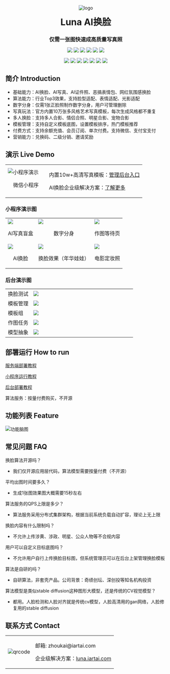 <p align="center">
	<img alt="logo" src="./doc/image/logo-small.png">
</p>
<h1 align="center" style="margin: 10px 0 10px; font-weight: bold;">Luna AI换脸</h1>
<h3 align="center" style="margin-bottom: 10px;">仅需一张图快速成高质量写真照</h3>
<p align="center">
<a href="https://mp.weixin.qq.com/"><img src="https://img.shields.io/badge/微信-小程序-05ce66"></a>
<a href="https://pay.weixin.qq.com/"><img src="https://img.shields.io/badge/微信支付-API3-05ce66"></a>
<a href="https://www.alipay.com"><img src="https://img.shields.io/badge/支付宝-支付-00a0eb"></a>
<a href="https://www.aliyun.com/"><img src="https://img.shields.io/badge/阿里云-OSS-ff6a00"></a>
<a href="https://www.qiniu.com/"><img src="https://img.shields.io/badge/七牛云-OSS-07beff"></a>
<a href="https://www.qiniu.com/"><img src="https://img.shields.io/badge/亚马逊-S3-ff9900"></a>
</p>
<p align="center">
<a href="#"><img src="https://img.shields.io/badge/PHP-8-8892bf"></a>
<a href="#"><img src="https://img.shields.io/badge/ThinkPHP-6.0-6fb737"></a>
<a href="#"><img src="https://img.shields.io/badge/Vue.js-3.5-4eb883"></a>
<a href="#"><img src="https://img.shields.io/badge/uniapp-3-d85806"></a>
<a href="#"><img src="https://img.shields.io/badge/TypeScript-5-294e80"></a>
<a href="#"><img src="https://img.shields.io/badge/Element Plus-2.8-409eff"></a>
<a href="#"><img src="https://img.shields.io/badge/vite-5-ffc018"></a>
</p>

## 简介 Introduction

- 基础能力：AI换脸、AI写真、AI证件照、恶搞表情包、网红氛围感换脸
- 算法能力：行业Top3效果，支持脸型适配、表情适配、光影适配
- 数字分身：仅需1张正脸照制作数字分身，用户可管理删除
- 写真玩法：官方内置10万张多风格艺术写真模板，每次生成风格都不重复
- 多人换脸：支持多人合影、情侣合照、明星合影、宠物合影
- 模板管理：支持自定义模板底图，设置模板排序，热门模板推荐
- 付费方式：支持余额充值、会员订阅、单次付费。支持微信、支付宝支付
- 营销能力：兑换码、二级分销、邀请奖励

## 演示 Live Demo

<table>
    <tr>
        <td width="30%">
            <img src="./doc/image/qrcode.jpg" alt="小程序演示"/>
            <p align="center">微信小程序</p>
        </td>
        <td>
            <p>
                内置10w+高清写真模板：<a href="https://luna-admin.sodair.top/admin">管理后台入口</a>
            </p>
            <p>
                AI换脸企业级解决方案：<a href="https://luna.iartai.com">了解更多</a>
            </p>
        </td>
    </tr>
</table>

### 小程序演示图

<table>
    <tr>
        <td><img src="./doc/image/show-1.jpg"/>
<p align="center">AI写真盲盒</p>
</td>
        <td>
<img src="./doc/image/show-7.jpg"/>
<p align="center">数字分身</p>
</td>
        <td>
<img src="./doc/image/show-3.jpg"/>
<p align="center">作图等待页</p>
</td>
    </tr>
	<tr>
        <td>
<img src="./doc/image/show-4.jpg"/>
<p align="center">AI换脸</p>
</td>
        <td>
<img src="./doc/image/show-5.jpg"/>
<p align="center">换脸效果（年华娃娃）</p>
</td>
        <td>
<img src="./doc/image/show-6.jpg"/>
<p align="center">电影定妆照</p>
</td>
    </tr>
</table>

### 后台演示图

<table>
	<tr>
        <td width="20%">换脸测试</td>
        <td><img src="./doc/image/show/swap-test.png"/></td>
    </tr>
	<tr>
        <td>模板管理</td>
        <td><img src="./doc/image/show/swap-template.png"/></td>
    </tr>
	<tr>
        <td>模板组</td>
        <td><img src="./doc/image/show/template-group.png"/></td>
    </tr>
	<tr>
        <td>作图任务</td>
        <td><img src="./doc/image/show/swap-task.png"/></td>
    </tr>
    <tr>
        <td>模型抽象</td>
        <td><img src="./doc/image/show/model-abstract.png"/></td>
    </tr>
</table>

## 部署运行 How to run

[服务端部署教程](./doc/deploy-server.md)

[小程序运行教程](./doc/deploy-uniapp.md)

[后台部署教程](./doc/deploy-admin.md)

算法服务：按量付费购买，不开源

## 功能列表 Feature

<img src="./doc/image/feature-mindmap.png" alt="功能脑图"/>

## 常见问题 FAQ

换脸算法开源吗？
- 我们仅开源应用层代码，算法模型需要按量付费（不开源）

平均出图时间要多久？
- 生成1张图效果图大概需要15秒左右

算法服务的QPS上限是多少？
- 算法服务采用分布式集群架构，根据当前系统负载自动扩容，理论上无上限

换脸内容有什么限制吗？
- 不允许上传涉黄、涉政、明星、公众人物等不合规内容

用户可以自定义目标底图吗？
- 不允许用户自行上传换脸目标图，但系统管理员可以在后台上架管理换脸模板

算法是自研的吗？
- 自研算法，非套壳产品。公司背景：奇绩创坛、深创投等知名机构投资

算法模型是类似stable diffusion这种图形大模型，还是传统的CV视觉模型？
- 都用。人脸检测和人脸对齐就是传统cv模型，人脸高清用的gan网络，人脸修复用的stable diffusion


## 联系方式 Contact

<table>
<tr>
    <td>
        <img src="./doc/image/wechat-contact-crop.jpg" alt="qrcode"/>
    </td>
    <td>
        <p>邮箱: zhoukai@iartai.com</p>
        <p>
        企业级解决方案：<a href="https://luna.iartai.com">luna.iartai.com</a>
        </p>
    </td>
</tr>
</table>
